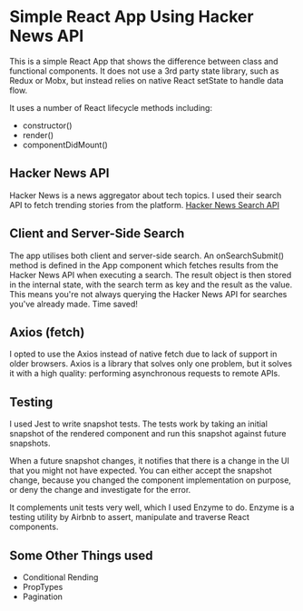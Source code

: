 # Simple React App Using Hacker News API

This is a simple React App that shows the difference between class and functional components. It does not use a 3rd party state library, such as Redux or Mobx, but instead relies on native React setState to handle data flow.

It uses a number of React lifecycle methods including:
- constructor()
- render()
- componentDidMount()

## Hacker News API
Hacker News is a news aggregator about tech topics. I used their search API to fetch trending stories from the platform.
[Hacker News Search API](https://hn.algolia.com/api)

## Client and Server-Side Search
The app utilises both client and server-side search. An onSearchSubmit() method is defined in the App component which fetches results from the Hacker News API when executing a search. The result object is then stored in the internal state, with the search term as key and the result as the value. This means you're not always querying the Hacker News API for searches you've already made. Time saved!

## Axios (fetch)
I opted to use the Axios instead of native fetch due to lack of support in older browsers. Axios is a library that solves only one problem, but it solves it with a high quality: performing asynchronous requests to remote APIs.


## Testing
I used Jest to write snapshot tests. The tests work by taking an initial snapshot of the rendered component and run this snapshot against future snapshots.

When a future snapshot changes, it notifies that there is a change in the UI that you might not have expected. You can either accept the snapshot change, because you changed the component implementation on purpose, or deny the change and investigate for the error.

It complements unit tests very well, which I used Enzyme to do. Enzyme is a testing utility by Airbnb to assert, manipulate and traverse React components.


## Some Other Things used
- Conditional Rending
- PropTypes
- Pagination
